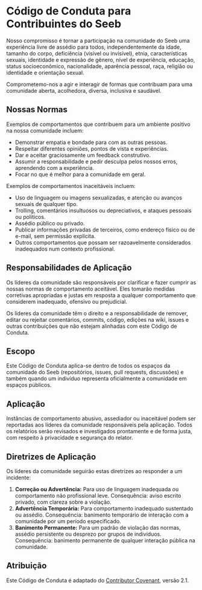 # Código de Conduta para Contribuintes do Seeb

Nosso compromisso é tornar a participação na comunidade do Seeb uma experiência livre de assédio para todos, independentemente da idade, tamanho do corpo, deficiência (visível ou invisível), etnia, características sexuais, identidade e expressão de gênero, nível de experiência, educação, status socioeconômico, nacionalidade, aparência pessoal, raça, religião ou identidade e orientação sexual.

Comprometemo-nos a agir e interagir de formas que contribuam para uma comunidade aberta, acolhedora, diversa, inclusiva e saudável.

## Nossas Normas

Exemplos de comportamentos que contribuem para um ambiente positivo na nossa comunidade incluem:

* Demonstrar empatia e bondade para com as outras pessoas.
* Respeitar diferentes opiniões, pontos de vista e experiências.
* Dar e aceitar graciosamente um feedback construtivo.
* Assumir a responsabilidade e pedir desculpa pelos nossos erros, aprendendo com a experiência.
* Focar no que é melhor para a comunidade em geral.

Exemplos de comportamentos inaceitáveis incluem:

* Uso de linguagem ou imagens sexualizadas, e atenção ou avanços sexuais de qualquer tipo.
* Trolling, comentários insultuosos ou depreciativos, e ataques pessoais ou políticos.
* Assédio público ou privado.
* Publicar informações privadas de terceiros, como endereço físico ou de e-mail, sem permissão explícita.
* Outros comportamentos que possam ser razoavelmente considerados inadequados num contexto profissional.

## Responsabilidades de Aplicação

Os líderes da comunidade são responsáveis por clarificar e fazer cumprir as nossas normas de comportamento aceitável. Eles tomarão medidas corretivas apropriadas e justas em resposta a qualquer comportamento que considerem inadequado, ofensivo ou prejudicial.

Os líderes da comunidade têm o direito e a responsabilidade de remover, editar ou rejeitar comentários, commits, código, edições na wiki, issues e outras contribuições que não estejam alinhadas com este Código de Conduta.

## Escopo

Este Código de Conduta aplica-se dentro de todos os espaços da comunidade do Seeb (repositórios, issues, pull requests, discussões) e também quando um indivíduo representa oficialmente a comunidade em espaços públicos.

## Aplicação

Instâncias de comportamento abusivo, assediador ou inaceitável podem ser reportadas aos líderes da comunidade responsáveis pela aplicação. Todos os relatórios serão revisados e investigados prontamente e de forma justa, com respeito à privacidade e segurança do relator.

## Diretrizes de Aplicação

Os líderes da comunidade seguirão estas diretrizes ao responder a um incidente:

1.  **Correção ou Advertência:** Para uso de linguagem inadequada ou comportamento não profissional leve. Consequência: aviso escrito privado, com clareza sobre a violação.
2.  **Advertência Temporária:** Para comportamento inadequado sustentado ou assédio. Consequência: banimento temporário de interação com a comunidade por um período especificado.
3.  **Banimento Permanente:** Para um padrão de violação das normas, assédio persistente ou desprezo por grupos de indivíduos. Consequência: banimento permanente de qualquer interação pública na comunidade.

## Atribuição

Este Código de Conduta é adaptado do [Contributor Covenant](https://www.contributor-covenant.org), versão 2.1.